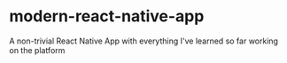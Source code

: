 # modern-react-native-app
A non-trivial React Native App with everything I've learned so far working on the platform
